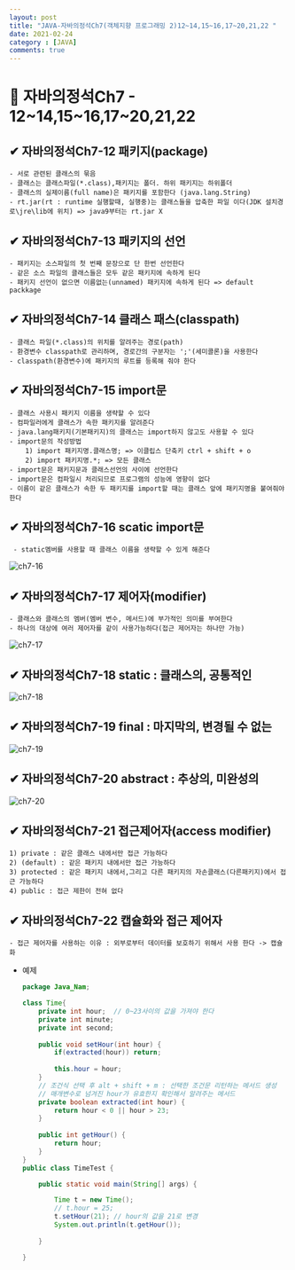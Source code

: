```yaml
---
layout: post
title: "JAVA-자바의정석Ch7(객체지향 프로그래밍 2)12~14,15~16,17~20,21,22 "
date: 2021-02-24
category : [JAVA]
comments: true
---
```


# 🔶 자바의정석Ch7 - 12~14,15~16,17~20,21,22

## ✔ 자바의정석Ch7-12 패키지(package)

    - 서로 관련된 클래스의 묶음 
    - 클래스는 클래스파일(*.class),패키지는 폴더. 하위 패키지는 하위폴더 
    - 클래스의 실제이름(full name)은 패키지를 포함한다 (java.lang.String)
    - rt.jar(rt : runtime 실행할때, 실행중)는 클래스들을 압축한 파일 이다(JDK 설치경로\jre\lib에 위치) => java9부터는 rt.jar X
    
## ✔ 자바의정석Ch7-13 패키지의 선언

    - 패키지는 소스파일의 첫 번째 문장으로 단 한번 선언한다
    - 같은 소스 파일의 클래스들은 모두 같은 패키지에 속하게 된다
    - 패키지 선언이 없으면 이름없는(unnamed) 패키지에 속하게 된다 => default packkage

## ✔ 자바의정석Ch7-14 클래스 패스(classpath)

    - 클래스 파일(*.class)의 위치를 알려주는 경로(path)
    - 환경변수 classpath로 관리하며, 경로간의 구분자는 ';'(세미콜론)을 사용한다
    - classpath(환경변수)에 패키지의 루트를 등록해 줘야 한다
    

## ✔ 자바의정석Ch7-15 import문

    - 클래스 사용시 패키지 이름을 생략할 수 있다
    - 컴파일러에게 클래스가 속한 패키지를 알려준다 
    - java.lang패키지(기본패키지)의 클래스는 import하지 않고도 사용할 수 있다    
    - import문의 작성방법
        1) import 패키지명.클래스명; => 이클립스 단축키 ctrl + shift + o
        2) import 패키지명.*; => 모든 클래스
    - import문은 패키지문과 클래스선언의 사이에 선언한다
    - import문은 컴파일시 처리되므로 프로그램의 성능에 영향이 없다
    - 이름이 같은 클래스가 속한 두 패키지를 import할 때는 클래스 앞에 패키지명을 붙여줘야 한다


## ✔ 자바의정석Ch7-16 scatic import문

     - static멤버를 사용할 때 클래스 이름을 생략할 수 있게 해준다

![ch7-16](https://user-images.githubusercontent.com/65608960/108950496-aaadce80-76a9-11eb-9798-e3536d02b6d4.JPG)

## ✔ 자바의정석Ch7-17 제어자(modifier)

    - 클래스와 클래스의 멤버(멤버 변수, 메서드)에 부가적인 의미를 부여한다
    - 하나의 대상에 여러 제어자를 같이 사용가능하다(접근 제어자는 하나만 가능)
![ch7-17](https://user-images.githubusercontent.com/65608960/108952165-67a12a80-76ac-11eb-9ab8-122ad2af5b1e.JPG)


## ✔ 자바의정석Ch7-18 static : 클래스의, 공통적인
![ch7-18](https://user-images.githubusercontent.com/65608960/108952162-67089400-76ac-11eb-9f97-83e4b5c5bf00.JPG)


## ✔ 자바의정석Ch7-19 final : 마지막의, 변경될 수 없는
![ch7-19](https://user-images.githubusercontent.com/65608960/108952160-666ffd80-76ac-11eb-8056-c18c807293ba.JPG)


## ✔ 자바의정석Ch7-20 abstract : 추상의, 미완성의
![ch7-20](https://user-images.githubusercontent.com/65608960/108952156-65d76700-76ac-11eb-9907-4991ecb18a9b.JPG)

## ✔ 자바의정석Ch7-21 접근제어자(access modifier)

    1) private : 같은 클래스 내에서만 접근 가능하다
    2) (default) : 같은 패키지 내에서만 접근 가능하다
    3) protected : 같은 패키지 내에서,그리고 다른 패키지의 자손클래스(다른패키지)에서 접근 가능하다
    4) public : 접근 제한이 전혀 없다

## ✔ 자바의정석Ch7-22 캡슐화와 접근 제어자

    - 접근 제어자를 사용하는 이유 : 외부로부터 데이터를 보호하기 위해서 사용 한다 -> 캡슐화

- 예제

    ```java
    package Java_Nam;

    class Time{
        private int hour;  // 0~23사이의 값을 가져야 한다
        private int minute;
        private int second;
        
        public void setHour(int hour) {
            if(extracted(hour)) return;
            
            this.hour = hour;
        }
        // 조건식 선택 후 alt + shift + m : 선택한 조건문 리턴하는 메서드 생성 
        // 매개변수로 넘겨진 hour가 유효한지 확인해서 알려주는 메서드
        private boolean extracted(int hour) {
            return hour < 0 || hour > 23;
        }
        
        public int getHour() {
            return hour;
        }
    }
    public class TimeTest {

        public static void main(String[] args) {

            Time t = new Time();
            // t.hour = 25;
            t.setHour(21); // hour의 값을 21로 변경
            System.out.println(t.getHour());
                    
        }

    }
    ```
